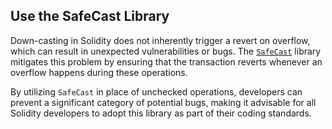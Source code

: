 ## Use the SafeCast Library

Down-casting in Solidity does not inherently trigger a revert on overflow, which can result in unexpected vulnerabilities or bugs. The [`SafeCast`](https://github.com/OpenZeppelin/openzeppelin-contracts/blob/master/contracts/utils/math/SafeCast.sol) library mitigates this problem by ensuring that the transaction reverts whenever an overflow happens during these operations. 

By utilizing `SafeCast` in place of unchecked operations, developers can prevent a significant category of potential bugs, making it advisable for all Solidity developers to adopt this library as part of their coding standards.